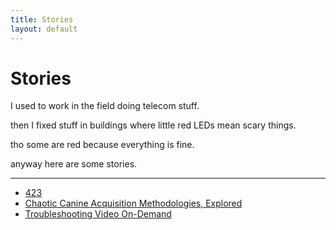 ```yaml
---
title: Stories
layout: default
---
```


# Stories

I used to work in the field doing telecom stuff.

then I fixed stuff in buildings where little red LEDs mean scary things.

tho some are red because everything is fine.

anyway here are some stories.

---

- [423](423.md)
- [Chaotic Canine Acquisition Methodologies, Explored](dog.md)
- [Troubleshooting Video On-Demand](video-on-demand.md)
